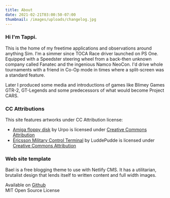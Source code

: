 ```yaml
---
title: About
date: 2021-02-21T03:00:50-07:00
thumbnail: /images/uploads/changelog.jpg
---
```

### Hi I'm Tappi.
This is the home of my freetime applications and observations around anything Sim. 
I'm a simmer since TOCA Race driver launched on PS One. Equipped with a 
Speedster steering wheel from a back-then unknown company called Fanatec
and the ingenious Namco NeoCon.
I'd drive whole tournaments with a friend in Co-Op mode in times where a split-screen was a
standard feature.

Later I produced some media and introductions of games like Blimey Games GTR-2, GT-Legends and
some predecessors of what would become Project CARS.

### CC Attributions
This site features artworks under CC Attribution license:
- [Amiga floppy disk](https://skfb.ly/6T8uK) by Urpo is licensed under [Creative Commons Attribution](http://creativecommons.org/licenses/by/4.0/)
- [Ericsson Military Control Terminal](https://skfb.ly/6GtEV) by LuddePudde is licensed under [Creative Commons Attribution](http://creativecommons.org/licenses/by/4.0/)

### Web site template
Bael is a free blogging theme to use with Netlify CMS. It has a utilitarian, brutalist design that lends itself to written content and full width images.

Available on [Github](https://github.com/jake-101/bael-template)   
MIT Open Source License